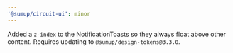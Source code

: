 ```yaml
---
'@sumup/circuit-ui': minor
---
```


Added a `z-index` to the NotificationToasts so they always float above other content. Requires updating to `@sumup/design-tokens@3.3.0`.
